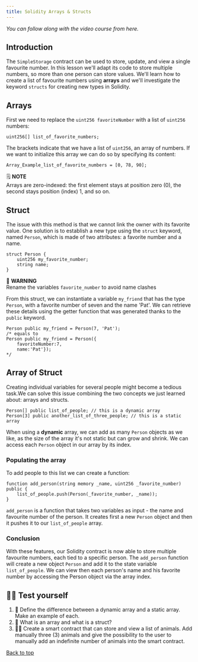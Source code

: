 ```yaml
---
title: Solidity Arrays & Structs
---
```


_You can follow along with the video course from here._

<a name="top"></a>
## Introduction
The `SimpleStorage` contract can be used to store, update, and view a single favourite number. In this lesson we'll adapt its code to store multiple numbers, so more than one person can store values. We'll learn how to create a list of favourite numbers using **arrays** and we'll investigate the keyword `structs` for creating new types in Solidity.

## Arrays
First we need to replace the `uint256 favoriteNumber`  with a list of `uint256` numbers:

```solidity
uint256[] list_of_favorite_numbers;
```

The brackets indicate that we have a list of `uint256`, an array of numbers. If we want to initialize this array we can do so by specifying its content:

```solidity
Array_Example_list_of_favorite_numbers = [0, 78, 90];
```

🗒️ **NOTE** <br>
Arrays are zero-indexed: the first element stays at position zero (0), the second stays position (index) 1, and so on.

## Struct
The issue with this method is that we cannot link the owner with its favorite value. One solution is to establish a new type using the `struct` keyword, named `Person`, which is made of two attributes: a favorite number and a name.

```solidity
struct Person {
    uint256 my_favorite_number;
    string name;
}
```

🚧 **WARNING** <br>
Rename the variables `favorite_number` to avoid name clashes

From this struct, we can instantiate a variable `my_friend` that has the type `Person`, with a favorite number of seven and the name 'Pat'. We can retrieve these details using the getter function that was generated thanks to the `public` keyword.

```solidity
Person public my_friend = Person(7, 'Pat');
/* equals to 
Person public my_friend = Person({
    favoriteNumber:7,
    name:'Pat'});
*/
```

## Array of Struct

Creating individual variables for several people might become a tedious task.We can solve this issue combining the two concepts we just learned about: arrays and structs. 

```solidity
Person[] public list_of_people; // this is a dynamic array
Person[3] public another_list_of_three_people; // this is a static array
```

When using a **dynamic** array, we can add as many `Person` objects as we like, as the size of the array it's not static but can grow and shrink. We can access each `Person` object in our array by its index.

### Populating the array

To add people to this list we can create a function:

```solidity
function add_person(string memory _name, uint256 _favorite_number) public {
    list_of_people.push(Person(_favorite_number, _name));
}
```

`add_person` is a function that takes two variables as input - the name and favourite number of the person. It creates first a new `Person` object and then it pushes it to our `list_of_people` array.

### Conclusion

With these features, our Solidity contract is now able to store multiple favourite numbers, each tied to a specific person. The `add_person` function will create a new object `Person` and add it to the state variable `list_of_people`. We can view then each person's name and his favorite number by accessing the Person object via the array index.


## 🧑‍💻 Test yourself
1. 📕 Define the difference between a dynamic array and a static array. Make an example of each.
2. 📕 What is an array and what is a struct?
3. 🧑‍💻 Create a smart contract that can store and view a list of animals. Add manually three (3) animals and give the possibility to the user to manually add an indefinite number of animals into the smart contract.

[Back to top](#top)
